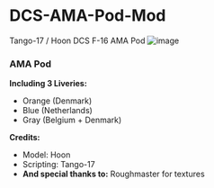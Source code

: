 # DCS-AMA-Pod-Mod
Tango-17 / Hoon DCS F-16 AMA Pod
![image](https://github.com/HoonDevCS/DCS-AMA-Pod-Mod/assets/169178687/d6b155f6-ba51-40a2-8d0d-d86343de1cd5)
### **AMA Pod** 

**Including 3 Liveries:**
 - Orange (Denmark) 
 - Blue (Netherlands)
 - Gray (Belgium + Denmark)

**Credits:**
- Model: Hoon
- Scripting: Tango-17
- **And special thanks to:** Roughmaster for textures
